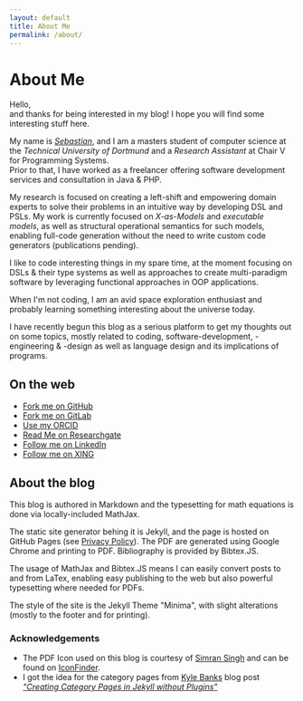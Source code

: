 ```yaml
---
layout: default
title: About Me
permalink: /about/
---
```


# About Me

Hello,  
and thanks for being interested in my blog! I hope you will find some interesting stuff here.

My name is [*Sebastian*](/legal/), and I am a masters student of computer science at the *Technical University of Dortmund*
and a *Research Assistant* at Chair V for Programming Systems.  
Prior to that, I have worked as a freelancer offering software development services and consultation in Java & PHP.

My research is focused on creating a left-shift and empowering domain experts to
solve their problems in an intuitive way by developing DSL and PSLs. My work
is currently focused on <i>X-as-Models</i> and <i>executable models</i>, as well as
structural operational semantics for such models, enabling full-code generation without
the need to write custom code generators (publications pending).

I like to code interesting things in my spare time, at the moment focusing on DSLs & their type systems as well as
approaches to create multi-paradigm software by leveraging functional approaches in OOP applications.

When I'm not coding, I am an avid space exploration enthusiast and probably learning something interesting about
the universe today.

I have recently begun this blog as a serious platform to get my thoughts out on some topics, mostly related to
coding, software-development, -engineering & -design as well as language design and its implications of programs.


## On the web

<!--* [Follow me on Twitter](https://twitter.com/NetzwergX)-->
* [Fork me on GitHub](https://github.com/NetzwergX)
* [Fork me on GitLab](https://gitlab.com/s.teumert)
* [Use my ORCID](https://orcid.org/0000-0002-6483-3162)
* [Read Me on Researchgate](https://www.researchgate.net/profile/Sebastian-Teumert)
* [Follow me on LinkedIn](https://www.linkedin.com/in/sebastian-teumert/)
* [Follow me on XING](https://www.xing.com/profile/Sebastian_Teumert)

## About the blog

This blog is authored in Markdown and the typesetting for math equations is done via locally-included MathJax.

The static site generator behing it is Jekyll, and the page is hosted on GitHub Pages (see [Privacy Policy](/legal/)).
The PDF are generated using Google Chrome and printing to PDF. Bibliography is provided by Bibtex.JS.

The usage of MathJax and Bibtex.JS means I can easily convert posts to and from LaTex, enabling easy publishing to
the web but also powerful typesetting where needed for PDFs.

The style of the site is the Jekyll Theme "Minima", with slight alterations (mostly to the footer and for printing).

### Acknowledgements

* The PDF Icon used on this blog is courtesy of [Simran Singh](https://www.iconfinder.com/SimranSingh) and can be found on
[IconFinder](https://www.iconfinder.com/icons/2133056/document_eps_file_format_pdf_icon).
* I got the idea for the category pages from [Kyle Banks](https://kylewbanks.com/) 
blog post [*"Creating Category Pages in Jekyll without Plugins"*](https://kylewbanks.com/blog/creating-category-pages-in-jekyll-without-plugins)
